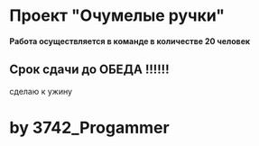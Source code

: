 # Проект "Очумелые ручки"
#### Работа осуществляется в команде в количестве 20 человек
## Срок сдачи до ОБЕДА !!!!!!

сделаю к ужину

# by 3742_Progammer
